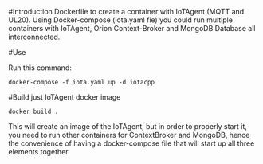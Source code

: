 #Introduction
Dockerfile to create a container with IoTAgent (MQTT and UL20). Using Docker-compose (iota.yaml fie) you could run multiple containers with IoTAgent, Orion Context-Broker and MongoDB Database all interconnected.

#Use

Run this command:
```
docker-compose -f iota.yaml up -d iotacpp
```

#Build just IoTAgent docker image
```
docker build .
```

This will create an image of the IoTAgent, but in order to properly start it, you need to run other containers for ContextBroker and MongoDB, hence the convenience of having a docker-compose file that will start up all three elements together. 
